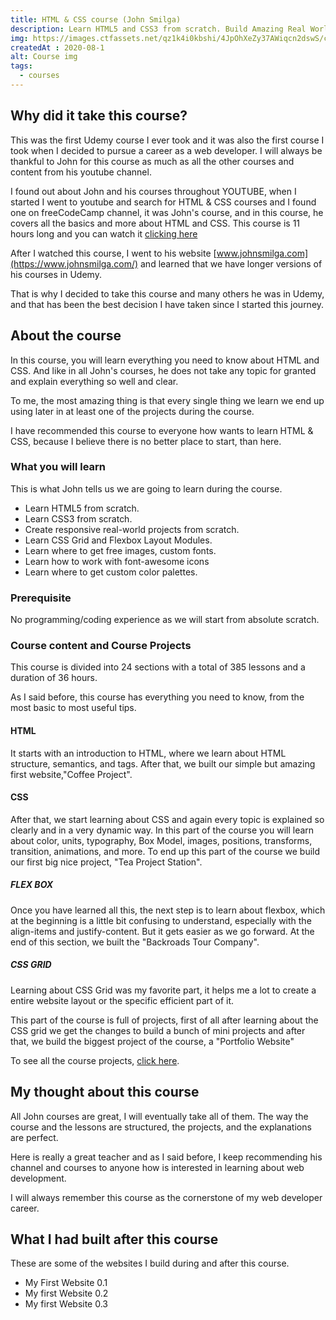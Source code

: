 ```yaml
---
title: HTML & CSS course (John Smilga)
description: Learn HTML5 and CSS3 from scratch.​ Build Amazing Real World Projects.
img: https://images.ctfassets.net/qz1k4i0kbshi/4JpOhXeZy37AWiqcn2dswS/c6e3aecdf50049a0ba6cfa01bfcdc669/html-css-logo.png?w=600&q=50
createdAt : 2020-08-1
alt: Course img
tags:
  - courses
---
```


## Why did it take this course?

This was the first Udemy course I ever took and it was also the first course I took when I decided to pursue a career as a web developer. I will always be thankful to John for this course as much as all the other courses and content from his youtube channel.

I found out about John and his courses throughout YOUTUBE, when I started I went to youtube and search for HTML & CSS courses and I found one on freeCodeCamp channel, it was John's course, and in this course, he covers all the basics and more about HTML and CSS. This course is 11 hours long and you can watch it [clicking here](https://www.youtube.com/watch?v=V5rIPKzcX7Q&t=8s)

After I watched this course, I went to his website [www.johnsmilga.com](https://www.johnsmilga.com/) and learned that we have longer versions of his courses in Udemy.

That is why I decided to take this course and many others he was in Udemy, and that has been the best decision I have taken since I started this journey.

## About the course

In this course, you will learn everything you need to know about HTML and CSS. And like in all John's courses, he does not take any topic for granted and explain everything so well and clear.

To me, the most amazing thing is that every single thing we learn we end up using later in at least one of the projects during the course.

I have recommended this course to everyone how wants to learn HTML & CSS, because I believe there is no better place to start, than here.

### What you will learn

This is what John tells us we are going to learn during the course.

- Learn HTML5 from scratch.
- Learn CSS3 from scratch.
- Create responsive real-world projects from scratch.
- Learn CSS Grid and Flexbox Layout Modules.
- Learn where to get free images, custom fonts.
- Learn how to work with font-awesome icons
- Learn where to get custom color palettes.

### Prerequisite

No programming/coding experience as we will start from absolute scratch.

### Course content and Course Projects

This course is divided into 24 sections with a total of 385 lessons and a duration of 36 hours.

As I said before, this course has everything you need to know, from the most basic to most useful tips.

#### HTML

It starts with an introduction to HTML, where we learn about HTML structure, semantics, and tags. After that, we built our simple but amazing first website,"Coffee Project".

#### CSS

After that, we start learning about CSS and again every topic is explained so clearly and in a very dynamic way. In this part of the course you will learn about color, units, typography, Box Model, images, positions, transforms, transition, animations, and more. To end up this part of the course we build our first big nice project, "Tea Project Station".

##### FLEX BOX

Once you have learned all this, the next step is to learn about flexbox, which at the beginning is a little bit confusing to understand, especially with the align-items and justify-content. But it gets easier as we go forward. At the end of this section, we built the "Backroads Tour Company".

##### CSS GRID

Learning about CSS Grid was my favorite part, it helps me a lot to create a entire website layout or the specific efficient part of it.

This part of the course is full of projects, first of all after learning about the CSS grid we get the changes to build a bunch of mini projects and after that, we build the biggest project of the course, a "Portfolio Website"

To see all the course projects, [click here](https://www.johnsmilga.com/projects).

## My thought about this course

All John courses are great, I will eventually take all of them. The way the course and the lessons are structured, the projects, and the explanations are perfect.

Here is really a great teacher and as I said before, I keep recommending his channel and courses to anyone how is interested in learning about web development.

I will always remember this course as the cornerstone of my web developer career.

## What I had built after this course

These are some of the websites I build during and after this course.

- <nuxt-link to="/projects/recrHP3Qg6K7bF1hv">My First Website 0.1</nuxt-link>
- <nuxt-link to="/projects/rec7GmsOW5KGLmgLJ">My first Website 0.2</nuxt-link>
- <nuxt-link to="/projects/recKHR2zwMJIaztqQ">My first Website 0.3</nuxt-link>
